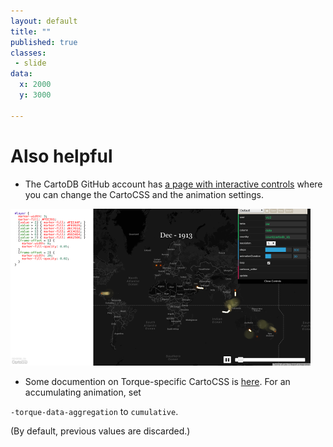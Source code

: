 ```yaml
---
layout: default
title: ""
published: true
classes:
 - slide
data:
  x: 2000
  y: 3000

---
```


# Also helpful #

*  The CartoDB GitHub account has [a page with interactive controls](http://cartodb.github.io/torque/)
   where you can change the CartoCSS and the animation settings.

![CartoDB Torque Demo Site](img/cartodb_demo_site.png "CartoDB Torque Demo Site")

* Some documention on Torque-specific CartoCSS is [here](https://github.com/CartoDB/torque/blob/master/doc/CartoCSS.md).  For an accumulating animation, set

`-torque-data-aggregation` to `cumulative`.

(By default, previous values are discarded.)
